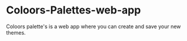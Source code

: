 # Coloors-Palettes-web-app
Coloors palette's is a web app where you can create and save your new themes.
